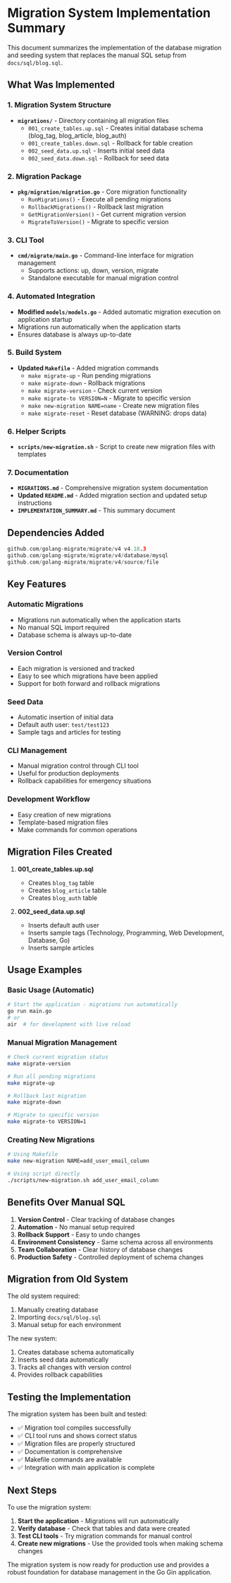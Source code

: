 # Migration System Implementation Summary

This document summarizes the implementation of the database migration and seeding system that replaces the manual SQL setup from `docs/sql/blog.sql`.

## What Was Implemented

### 1. Migration System Structure
- **`migrations/`** - Directory containing all migration files
  - `001_create_tables.up.sql` - Creates initial database schema (blog_tag, blog_article, blog_auth)
  - `001_create_tables.down.sql` - Rollback for table creation
  - `002_seed_data.up.sql` - Inserts initial seed data
  - `002_seed_data.down.sql` - Rollback for seed data

### 2. Migration Package
- **`pkg/migration/migration.go`** - Core migration functionality
  - `RunMigrations()` - Execute all pending migrations
  - `RollbackMigrations()` - Rollback last migration
  - `GetMigrationVersion()` - Get current migration version
  - `MigrateToVersion()` - Migrate to specific version

### 3. CLI Tool
- **`cmd/migrate/main.go`** - Command-line interface for migration management
  - Supports actions: up, down, version, migrate
  - Standalone executable for manual migration control

### 4. Automated Integration
- **Modified `models/models.go`** - Added automatic migration execution on application startup
- Migrations run automatically when the application starts
- Ensures database is always up-to-date

### 5. Build System
- **Updated `Makefile`** - Added migration commands
  - `make migrate-up` - Run pending migrations
  - `make migrate-down` - Rollback migrations
  - `make migrate-version` - Check current version
  - `make migrate-to VERSION=N` - Migrate to specific version
  - `make new-migration NAME=name` - Create new migration files
  - `make migrate-reset` - Reset database (WARNING: drops data)

### 6. Helper Scripts
- **`scripts/new-migration.sh`** - Script to create new migration files with templates

### 7. Documentation
- **`MIGRATIONS.md`** - Comprehensive migration system documentation
- **Updated `README.md`** - Added migration section and updated setup instructions
- **`IMPLEMENTATION_SUMMARY.md`** - This summary document

## Dependencies Added

```go
github.com/golang-migrate/migrate/v4 v4.18.3
github.com/golang-migrate/migrate/v4/database/mysql
github.com/golang-migrate/migrate/v4/source/file
```

## Key Features

### Automatic Migrations
- Migrations run automatically when the application starts
- No manual SQL import required
- Database schema is always up-to-date

### Version Control
- Each migration is versioned and tracked
- Easy to see which migrations have been applied
- Support for both forward and rollback migrations

### Seed Data
- Automatic insertion of initial data
- Default auth user: `test/test123`
- Sample tags and articles for testing

### CLI Management
- Manual migration control through CLI tool
- Useful for production deployments
- Rollback capabilities for emergency situations

### Development Workflow
- Easy creation of new migrations
- Template-based migration files
- Make commands for common operations

## Migration Files Created

1. **001_create_tables.up.sql**
   - Creates `blog_tag` table
   - Creates `blog_article` table  
   - Creates `blog_auth` table

2. **002_seed_data.up.sql**
   - Inserts default auth user
   - Inserts sample tags (Technology, Programming, Web Development, Database, Go)
   - Inserts sample articles

## Usage Examples

### Basic Usage (Automatic)
```bash
# Start the application - migrations run automatically
go run main.go
# or
air  # for development with live reload
```

### Manual Migration Management
```bash
# Check current migration status
make migrate-version

# Run all pending migrations
make migrate-up

# Rollback last migration
make migrate-down

# Migrate to specific version
make migrate-to VERSION=1
```

### Creating New Migrations
```bash
# Using Makefile
make new-migration NAME=add_user_email_column

# Using script directly
./scripts/new-migration.sh add_user_email_column
```

## Benefits Over Manual SQL

1. **Version Control** - Clear tracking of database changes
2. **Automation** - No manual setup required
3. **Rollback Support** - Easy to undo changes
4. **Environment Consistency** - Same schema across all environments
5. **Team Collaboration** - Clear history of database changes
6. **Production Safety** - Controlled deployment of schema changes

## Migration from Old System

The old system required:
1. Manually creating database
2. Importing `docs/sql/blog.sql`
3. Manual setup for each environment

The new system:
1. Creates database schema automatically
2. Inserts seed data automatically
3. Tracks all changes with version control
4. Provides rollback capabilities

## Testing the Implementation

The migration system has been built and tested:
- ✅ Migration tool compiles successfully
- ✅ CLI tool runs and shows correct status
- ✅ Migration files are properly structured
- ✅ Documentation is comprehensive
- ✅ Makefile commands are available
- ✅ Integration with main application is complete

## Next Steps

To use the migration system:

1. **Start the application** - Migrations will run automatically
2. **Verify database** - Check that tables and data were created
3. **Test CLI tools** - Try migration commands for manual control
4. **Create new migrations** - Use the provided tools when making schema changes

The migration system is now ready for production use and provides a robust foundation for database management in the Go Gin application.